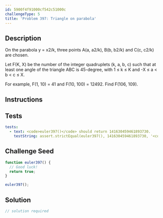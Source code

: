 ```yaml
---
id: 5900f4f91000cf542c51000c
challengeType: 5
title: 'Problem 397: Triangle on parabola'
---
```


## Description
<section id='description'>
On the parabola y = x2/k, three points A(a, a2/k), B(b, b2/k) and C(c, c2/k) are chosen.


Let F(K, X) be the number of the integer quadruplets (k, a, b, c) such that at least one angle of the triangle ABC is 45-degree, with 1 ≤ k ≤ K and -X ≤ a < b < c ≤ X.


For example, F(1, 10) = 41 and F(10, 100) = 12492.
Find F(106, 109).
</section>

## Instructions
<section id='instructions'>

</section>

## Tests
<section id='tests'>

```yml
tests:
  - text: <code>euler397()</code> should return 141630459461893730.
    testString: assert.strictEqual(euler397(), 141630459461893730, '<code>euler397()</code> should return 141630459461893730.');

```

</section>

## Challenge Seed
<section id='challengeSeed'>

<div id='js-seed'>

```js
function euler397() {
  // Good luck!
  return true;
}

euler397();
```

</div>



</section>

## Solution
<section id='solution'>

```js
// solution required
```

</section>
